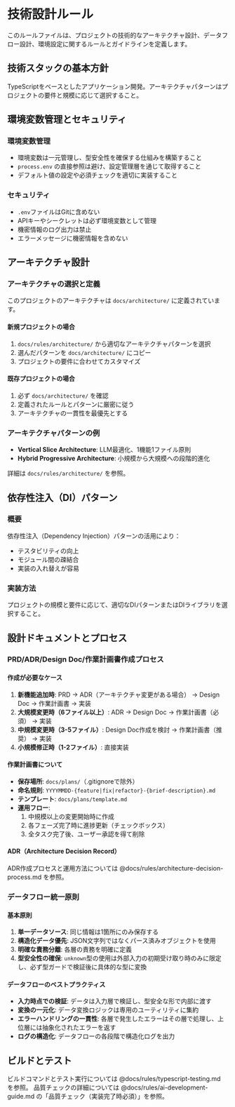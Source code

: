 # 技術設計ルール

このルールファイルは、プロジェクトの技術的なアーキテクチャ設計、データフロー設計、環境設定に関するルールとガイドラインを定義します。

## 技術スタックの基本方針
TypeScriptをベースとしたアプリケーション開発。アーキテクチャパターンはプロジェクトの要件と規模に応じて選択すること。

## 環境変数管理とセキュリティ

### 環境変数管理
- 環境変数は一元管理し、型安全性を確保する仕組みを構築すること
- `process.env` の直接参照は避け、設定管理層を通じて取得すること
- デフォルト値の設定や必須チェックを適切に実装すること

### セキュリティ
- `.env`ファイルはGitに含めない
- APIキーやシークレットは必ず環境変数として管理
- 機密情報のログ出力は禁止
- エラーメッセージに機密情報を含めない

## アーキテクチャ設計

### アーキテクチャの選択と定義
このプロジェクトのアーキテクチャは `docs/architecture/` に定義されています。

#### 新規プロジェクトの場合
1. `docs/rules/architecture/` から適切なアーキテクチャパターンを選択
2. 選んだパターンを `docs/architecture/` にコピー
3. プロジェクトの要件に合わせてカスタマイズ

#### 既存プロジェクトの場合
1. 必ず `docs/architecture/` を確認
2. 定義されたルールとパターンに厳密に従う
3. アーキテクチャの一貫性を最優先とする

### アーキテクチャパターンの例
- **Vertical Slice Architecture**: LLM最適化、1機能1ファイル原則
- **Hybrid Progressive Architecture**: 小規模から大規模への段階的進化

詳細は `docs/rules/architecture/` を参照。

<!-- 参照例:
@docs/rules/architecture/vertical-slice/rules.md - LLM最適化、1機能1ファイル原則
@docs/rules/architecture/hybrid-progressive/rules.md - 小規模から大規模への段階的進化
-->

## 依存性注入（DI）パターン

### 概要
依存性注入（Dependency Injection）パターンの活用により：
- テスタビリティの向上
- モジュール間の疎結合
- 実装の入れ替えが容易

### 実装方法
プロジェクトの規模と要件に応じて、適切なDIパターンまたはDIライブラリを選択すること。

## 設計ドキュメントとプロセス

### PRD/ADR/Design Doc/作業計画書作成プロセス

#### 作成が必要なケース
1. **新機能追加時**: PRD → ADR（アーキテクチャ変更がある場合） → Design Doc → 作業計画書 → 実装
2. **大規模変更時（6ファイル以上）**: ADR → Design Doc → 作業計画書（必須） → 実装
3. **中規模変更時（3-5ファイル）**: Design Doc作成を検討 → 作業計画書（推奨） → 実装
4. **小規模修正時（1-2ファイル）**: 直接実装

#### 作業計画書について
- **保存場所**: `docs/plans/`（.gitignoreで除外）
- **命名規則**: `YYYYMMDD-{feature|fix|refactor}-{brief-description}.md`
- **テンプレート**: `docs/plans/template.md`
- **運用フロー**: 
  1. 中規模以上の変更開始時に作成
  2. 各フェーズ完了時に進捗更新（チェックボックス）
  3. 全タスク完了後、ユーザー承認を得て削除

#### ADR（Architecture Decision Record）
ADR作成プロセスと運用方法については @docs/rules/architecture-decision-process.md を参照。

### データフロー統一原則

#### 基本原則
1. **単一データソース**: 同じ情報は1箇所にのみ保存する
2. **構造化データ優先**: JSON文字列ではなくパース済みオブジェクトを使用
3. **明確な責務分離**: 各層の責務を明確に定義
4. **型安全性の確保**: `unknown`型の使用は外部入力の初期受け取り時のみに限定し、必ず型ガードで検証後に具体的な型に変換

#### データフローのベストプラクティス
- **入力時点での検証**: データは入力層で検証し、型安全な形で内部に渡す
- **変換の一元化**: データ変換ロジックは専用のユーティリティに集約
- **エラーハンドリングの一貫性**: 各層で発生したエラーはその層で処理し、上位層には抽象化されたエラーを返す
- **ログの構造化**: データフローの各段階で構造化ログを出力

## ビルドとテスト

ビルドコマンドとテスト実行については @docs/rules/typescript-testing.md を参照。
品質チェックの詳細については @docs/rules/ai-development-guide.md の「品質チェック（実装完了時必須）」を参照。